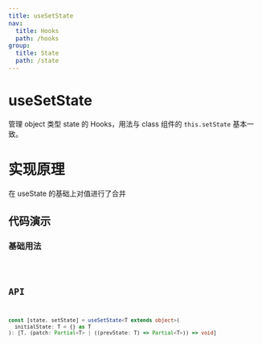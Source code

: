 ```yaml
---
title: useSetState
nav:
  title: Hooks
  path: /hooks
group:
  title: State
  path: /state
---
```


# useSetState

管理 object 类型 state 的 Hooks，用法与 class 组件的 `this.setState` 基本一致。

# 实现原理

在 useState 的基础上对值进行了合并

## 代码演示

### 基础用法

<code src="./demo/demo1.tsx" />

## API

```typescript
const [state, setState] = useSetState<T extends object>(
  initialState: T = {} as T
): [T, (patch: Partial<T> | ((prevState: T) => Partial<T>)) => void]
```
